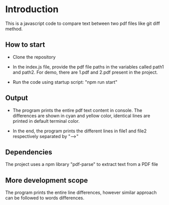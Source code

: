# Introduction

This is a javascript code to compare text between two pdf files like git diff method.

## How to start

- Clone the repository

- In the index.js file, provide the pdf file paths in the variables called path1 and path2\. For demo, there are 1.pdf and 2.pdf present in the project.

- Run the code using startup script: "npm run start"

## Output

- The program prints the entire pdf text content in console. The differences are shown in cyan and yellow color, identical lines are printed in default terminal color.

- In the end, the program prints the different lines in file1 and file2 respectively separated by "-->"

## Dependencies

The project uses a npm library "pdf-parse" to extract text from a PDF file

## More development scope

The program prints the entire line differences, however similar approach can be followed to words differences.
